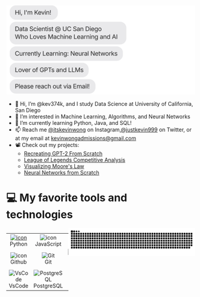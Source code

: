 ![](https://github.com/kev374k/kev374k/blob/main/chat.svg)

- 👋 Hi, I’m @kev374k, and I study Data Science at University of California, San Diego
- 👀 I’m interested in Machine Learning, Algorithms, and Neural Networks
- 🌱 I’m currently learning Python, Java, and SQL!
- 📫 Reach me <a target = "_blank" href="https://www.instagram.com/itsskevinwong/" target="Instagram">@itskevinwong</a> on Instagram,<a href="https://twitter.com/justkevin999" target = "_blank">@justkevin999</a> on Twitter, or at my email at kevinwongadmissions@gmail.com
- 📽️ Check out my projects:
  - [Recreating GPT-2 From Scratch](https://github.com/kev374k/gpt)
  - [League of Legends Competitive Analysis](https://kev374k.github.io/lol_competitive_analysis)
  - [Visualizing Moore's Law](https://ahy123.github.io/Visualizing_Moores_Law/)
  - [Neural Networks from Scratch](https://github.com/kev374k/neural_networks)
<!---
kev374k/kev374k is a ✨ special ✨ repository because its `README.md` (this file) appears on your GitHub profile.
You can click the Preview link to take a look at your changes.
--->
# 💻 My favorite tools and technologies
<div style="display: flex; align-items: flex-start; align: center">
<table align="center">
  <tr>
    <td align="center" width="200">
      <a href="#macropower-tech">
        <img src="https://techstack-generator.vercel.app/python-icon.svg" alt="icon" width="65" height="65" />
      </a>
      <br>Python
    </td>
    <td align="center" width="200">
        <img src="https://techstack-generator.vercel.app/js-icon.svg" alt="icon" width="65" height="65" />
      <br>JavaScript
    </td>
    <td align="center" width="200">
        <img src="https://techstack-generator.vercel.app/aws-icon.svg" alt="icon" width="65" height="65" />
      <br>AWS
    </td>
  </tr>
  <tr>
    <td align="center" width="200">
        <img src="https://techstack-generator.vercel.app/github-icon.svg" alt="icon" width="65" height="65" />
      <br>Github
    </td>
    <td align="center" width="200"> 
        <img src="https://user-images.githubusercontent.com/25181517/192108372-f71d70ac-7ae6-4c0d-8395-51d8870c2ef0.png" width="48" height="48" alt="Git" />
      <br>Git
    </td>
    <td align="center"  width="200">
        <img src="https://skillicons.dev/icons?i=html" width="48" height="48" alt="HTML5" />
      <br>HTML5
    </td>
  </tr>
 <tr>
            <td align="center" width="200">
        <img src="https://skillicons.dev/icons?i=vscode" width="48" height="48" alt="VsCode" />
      <br>VsCode
    </td>
    <td align="center" width="200">
        <img src="https://skillicons.dev/icons?i=postgres" width="48" height="48" alt="PostgreSQL" />
      <br>PostgreSQL
    </td>
   <td align="center" width="200">
        <img src="https://skillicons.dev/icons?i=css" width="48" height="48" alt="css" />
      <br>CSS
    </td>
 </tr>
</table>
<br><br>

<picture>
  <source media="(prefers-color-scheme: dark)" srcset="https://raw.githubusercontent.com/kev374k/kev374k/output/github-contribution-grid-snake-dark.svg">
  <source media="(prefers-color-scheme: light)" srcset="https://raw.githubusercontent.com/kev374k/kev374k/output/github-contribution-grid-snake.svg">
  <img alt="github contribution grid snake animation" src="https://raw.githubusercontent.com/kev374k/kev374k/output/github-contribution-grid-snake.svg">
</picture>
